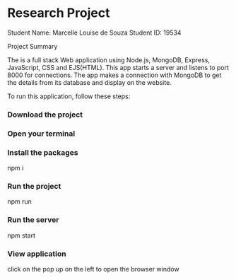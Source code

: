 # Research Project

Student Name: Marcelle Louise de Souza
Student ID: 19534


Project Summary

The is a full stack Web application using Node.js, MongoDB, Express, JavaScript, CSS and EJS(HTML). This app starts a server and listens to port 8000 for connections. The app makes a connection with MongoDB to get the details from its database and display on the website.


To run this application, follow these steps:

### Download the project 

### Open your terminal

### Install the packages
npm i

### Run the project
npm run

### Run the server
npm start

### View application
click on the pop up on the left to open the browser window


